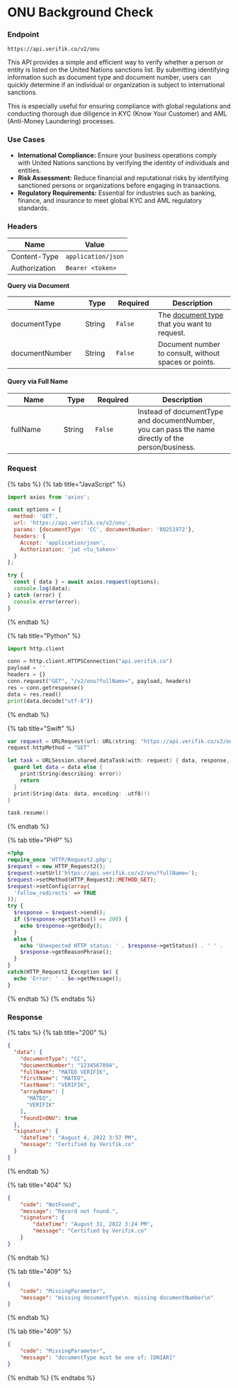 # ONU Background Check

### Endpoint

```
https://api.verifik.co/v2/onu
```

This API provides a simple and efficient way to verify whether a person or entity is listed on the United Nations sanctions list. By submitting identifying information such as document type and document number, users can quickly determine if an individual or organization is subject to international sanctions.

This is especially useful for ensuring compliance with global regulations and conducting thorough due diligence in KYC (Know Your Customer) and AML (Anti-Money Laundering) processes.

### **Use Cases**

* **International Compliance:** Ensure your business operations comply with United Nations sanctions by verifying the identity of individuals and entities.
* **Risk Assessment:** Reduce financial and reputational risks by identifying sanctioned persons or organizations before engaging in transactions.
* **Regulatory Requirements:** Essential for industries such as banking, finance, and insurance to meet global KYC and AML regulatory standards.

### **Headers**

| Name          | Value              |
| ------------- | ------------------ |
| Content-Type  | `application/json` |
| Authorization | `Bearer <token>`   |

**Query via Document**

<table><thead><tr><th width="198">Name</th><th width="83">Type</th><th width="107">Required</th><th width="363">Description</th></tr></thead><tbody><tr><td>documentType</td><td>String</td><td><code>False</code></td><td>The <a href="documents-supported">document type</a> that you want to request.</td></tr><tr><td>documentNumber</td><td>String</td><td><code>False</code></td><td>Document number to consult, without spaces or points.</td></tr></tbody></table>

#### Query via Full Name

<table><thead><tr><th width="198">Name</th><th width="83">Type</th><th width="107">Required</th><th width="363">Description</th></tr></thead><tbody><tr><td>fullName</td><td>String</td><td><code>False</code></td><td>Instead of documentType and documentNumber, you can pass the name directly of the person/business.</td></tr></tbody></table>

### Request

{% tabs %}
{% tab title="JavaScript" %}

```javascript
import axios from 'axios';

const options = {
  method: 'GET',
  url: 'https://api.verifik.co/v2/onu',
  params: {documentType: 'CC', documentNumber: '80251972'},
  headers: {
    Accept: 'application/json',
    Authorization: 'jwt <tu_token>'
  }
};

try {
  const { data } = await axios.request(options);
  console.log(data);
} catch (error) {
  console.error(error);
}
```

{% endtab %}

{% tab title="Python" %}

```python
import http.client

conn = http.client.HTTPSConnection("api.verifik.co")
payload = ''
headers = {}
conn.request("GET", "/v2/onu?fullName=", payload, headers)
res = conn.getresponse()
data = res.read()
print(data.decode("utf-8"))
```

{% endtab %}

{% tab title="Swift" %}

```swift
var request = URLRequest(url: URL(string: "https://api.verifik.co/v2/onu?fullName=")!,timeoutInterval: Double.infinity)
request.httpMethod = "GET"

let task = URLSession.shared.dataTask(with: request) { data, response, error in 
  guard let data = data else {
    print(String(describing: error))
    return
  }
  print(String(data: data, encoding: .utf8)!)
}

task.resume()

```

{% endtab %}

{% tab title="PHP" %}

```php
<?php
require_once 'HTTP/Request2.php';
$request = new HTTP_Request2();
$request->setUrl('https://api.verifik.co/v2/onu?fullName=');
$request->setMethod(HTTP_Request2::METHOD_GET);
$request->setConfig(array(
  'follow_redirects' => TRUE
));
try {
  $response = $request->send();
  if ($response->getStatus() == 200) {
    echo $response->getBody();
  }
  else {
    echo 'Unexpected HTTP status: ' . $response->getStatus() . ' ' .
    $response->getReasonPhrase();
  }
}
catch(HTTP_Request2_Exception $e) {
  echo 'Error: ' . $e->getMessage();
}
```

{% endtab %}
{% endtabs %}

### **Response**

{% tabs %}
{% tab title="200" %}

```json
{
  "data": {
    "documentType": "CC",
    "documentNumber": "1234567894",
    "fullName": "MATEO VERIFIK",
    "firstName": "MATEO",
    "lastName": "VERIFIK",
    "arrayName": [
      "MATEO",
      "VERIFIK"
    ],
    "foundInONU": true
  },
  "signature": {
    "dateTime": "August 4, 2022 3:57 PM",
    "message": "Certified by Verifik.co"
  }
}
```

{% endtab %}

{% tab title="404" %}

```json
{
    "code": "NotFound",
    "message": "Record not found.",
    "signature": {
        "dateTime": "August 31, 2022 3:24 PM",
        "message": "Certified by Verifik.co"
    }
}
```

{% endtab %}

{% tab title="409" %}

```json
{
    "code": "MissingParameter",
    "message": "missing documentType\n. missing documentNumber\n"
}
```

{% endtab %}

{% tab title="409" %}

```json
{
    "code": "MissingParameter",
    "message": "documentType must be one of: [DNIAR]"
}
```

{% endtab %}
{% endtabs %}
